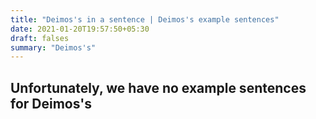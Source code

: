 ```yaml
---
title: "Deimos's in a sentence | Deimos's example sentences"
date: 2021-01-20T19:57:50+05:30
draft: falses
summary: "Deimos's"
---
```

## Unfortunately, we have no example sentences for Deimos's                 

